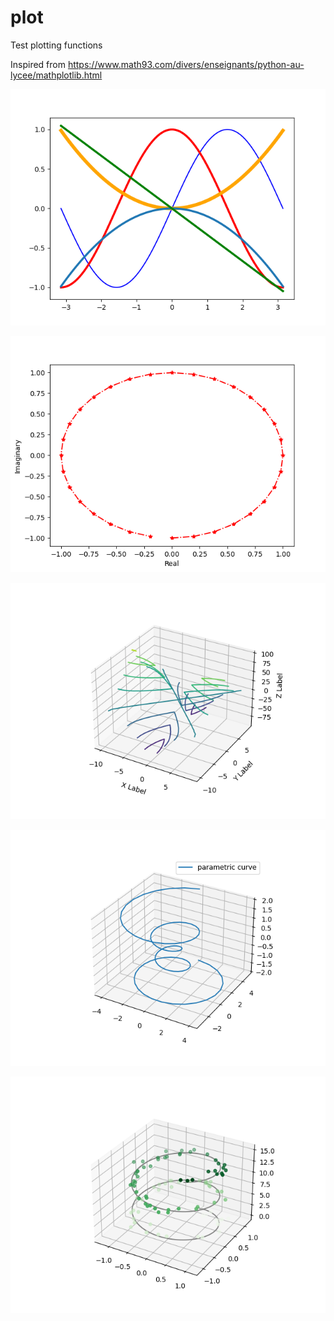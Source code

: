 # plot

Test plotting functions

Inspired from https://www.math93.com/divers/enseignants/python-au-lycee/mathplotlib.html

![graph.png](https://github.com/julienraoult/plot/blob/main/graph.png)

![hilbert.png](https://github.com/julienraoult/plot/blob/main/hilbert.png)

![test1.png](https://github.com/julienraoult/plot/blob/main/test1.png)

![test2.png](https://github.com/julienraoult/plot/blob/main/test2.png)

![test3.png](https://github.com/julienraoult/plot/blob/main/test3.png)
